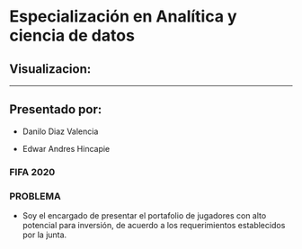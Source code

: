 # Especialización en Analítica y ciencia de datos
## Visualizacion:
---------------------------------------------------------------------------------
## Presentado por:

- Danilo Diaz Valencia

- Edwar Andres Hincapie

### FIFA 2020

### PROBLEMA

- Soy el encargado de presentar el portafolio de jugadores con alto potencial para inversión, de acuerdo a los requerimientos establecidos por la junta.